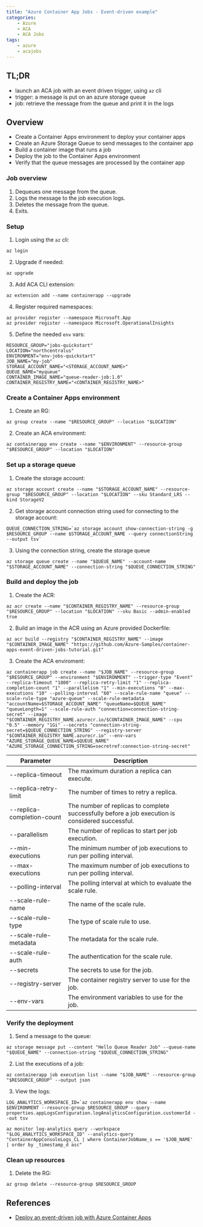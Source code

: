 ```yaml
---
title: "Azure Container App Jobs - Event-driven example"
categories:
    - Azure
    - ACA
    - ACA Jobs
tags:
    - azure
    - acajobs
---
```


## TL;DR
- launch an ACA job with an event driven trigger, using `az` cli
- trigger: a message is put on an azure storage queue
- job: retrieve the message from the queue and print it in the logs

## Overview
- Create a Container Apps environment to deploy your container apps
- Create an Azure Storage Queue to send messages to the container app
- Build a container image that runs a job
- Deploy the job to the Container Apps environment
- Verify that the queue messages are processed by the container app

### Job overview
1. Dequeues one message from the queue.
2. Logs the message to the job execution logs.
3. Deletes the message from the queue.
4. Exits.

### Setup
1. Login using the `az` cli: 
```
az login
```
2. Upgrade if needed: 
```
az upgrade
```
3. Add ACA CLI extension: 
```
az extension add --name containerapp --upgrade
```
4. Register required namespaces:
```
az provider register --namespace Microsoft.App
az provider register --namespace Microsoft.OperationalInsights
```
5. Define the needed `env` vars:
```
RESOURCE_GROUP="jobs-quickstart"
LOCATION="northcentralus"
ENVIRONMENT="env-jobs-quickstart"
JOB_NAME="my-job"
STORAGE_ACCOUNT_NAME="<STORAGE_ACCOUNT_NAME>"
QUEUE_NAME="myqueue"
CONTAINER_IMAGE_NAME="queue-reader-job:1.0"
CONTAINER_REGISTRY_NAME="<CONTAINER_REGISTRY_NAME>"
```

### Create a Container Apps environment
1. Create an RG:
```
az group create --name "$RESOURCE_GROUP" --location "$LOCATION"
```
2. Create an ACA environment:
```
az containerapp env create --name "$ENVIRONMENT" --resource-group "$RESOURCE_GROUP" --location "$LOCATION"
```

### Set up a storage queue
1. Create the storage account:
```
az storage account create --name "$STORAGE_ACCOUNT_NAME" --resource-group "$RESOURCE_GROUP" --location "$LOCATION" --sku Standard_LRS --kind StorageV2
```
2. Get storage account connection string used for connecting to the storage account:
```
QUEUE_CONNECTION_STRING=`az storage account show-connection-string -g $RESOURCE_GROUP --name $STORAGE_ACCOUNT_NAME --query connectionString --output tsv`
```
3. Using the connection string, create the storage queue
```
az storage queue create --name "$QUEUE_NAME" --account-name "$STORAGE_ACCOUNT_NAME" --connection-string "$QUEUE_CONNECTION_STRING"
```

### Build and deploy the job
1. Create the ACR:
```
az acr create --name "$CONTAINER_REGISTRY_NAME" --resource-group "$RESOURCE_GROUP" --location "$LOCATION" --sku Basic --admin-enabled true
```
2. Build an image in the ACR using an Azure provided Dockerfile:
```
az acr build --registry "$CONTAINER_REGISTRY_NAME" --image "$CONTAINER_IMAGE_NAME" "https://github.com/Azure-Samples/container-apps-event-driven-jobs-tutorial.git"
```
3. Create the ACA enviroment:
```
az containerapp job create --name "$JOB_NAME" --resource-group "$RESOURCE_GROUP" --environment "$ENVIRONMENT" --trigger-type "Event" --replica-timeout "1800" --replica-retry-limit "1" --replica-completion-count "1" --parallelism "1" --min-executions "0" --max-executions "10" --polling-interval "60" --scale-rule-name "queue" --scale-rule-type "azure-queue" --scale-rule-metadata "accountName=$STORAGE_ACCOUNT_NAME" "queueName=$QUEUE_NAME" "queueLength=1" --scale-rule-auth "connection=connection-string-secret" --image "$CONTAINER_REGISTRY_NAME.azurecr.io/$CONTAINER_IMAGE_NAME" --cpu "0.5" --memory "1Gi" --secrets "connection-string-secret=$QUEUE_CONNECTION_STRING" --registry-server "$CONTAINER_REGISTRY_NAME.azurecr.io" --env-vars "AZURE_STORAGE_QUEUE_NAME=$QUEUE_NAME" "AZURE_STORAGE_CONNECTION_STRING=secretref:connection-string-secret"
```

| Parameter                  | Description                                                                                              |
| -------------------------- | -------------------------------------------------------------------------------------------------------- |
| --replica-timeout          | The maximum duration a replica can execute.                                                              |
| --replica-retry-limit      | The number of times to retry a replica.                                                                  |
| --replica-completion-count | The number of replicas to complete successfully before a job execution is considered successful.         |
| --parallelism              | The number of replicas to start per job execution.                                                       |
| --min-executions           | The minimum number of job executions to run per polling interval.                                        |
| --max-executions           | The maximum number of job executions to run per polling interval.                                        |
| --polling-interval         | The polling interval at which to evaluate the scale rule.                                                |
| --scale-rule-name          | The name of the scale rule.                                                                              |
| --scale-rule-type          | The type of scale rule to use.                                                                           |
| --scale-rule-metadata      | The metadata for the scale rule.                                                                         |
| --scale-rule-auth          | The authentication for the scale rule.                                                                   |
| --secrets                  | The secrets to use for the job.                                                                          |
| --registry-server          | The container registry server to use for the job.                                                        |
| --env-vars                 | The environment variables to use for the job.                                                            |

### Verify the deployment
1. Send a message to the queue:
```
az storage message put --content "Hello Queue Reader Job" --queue-name "$QUEUE_NAME" --connection-string "$QUEUE_CONNECTION_STRING"
```
2. List the executions of a job:
```
az containerapp job execution list --name "$JOB_NAME" --resource-group "$RESOURCE_GROUP" --output json
```
3. View the logs:
```
LOG_ANALYTICS_WORKSPACE_ID=`az containerapp env show --name $ENVIRONMENT --resource-group $RESOURCE_GROUP --query properties.appLogsConfiguration.logAnalyticsConfiguration.customerId --out tsv 

az monitor log-analytics query --workspace "$LOG_ANALYTICS_WORKSPACE_ID" --analytics-query "ContainerAppConsoleLogs_CL | where ContainerJobName_s == '$JOB_NAME' | order by _timestamp_d asc"
```

### Clean up resources
1. Delete the RG:
```
az group delete --resource-group $RESOURCE_GROUP
```

## References
- [Deploy an event-driven job with Azure Container Apps](https://learn.microsoft.com/en-us/azure/container-apps/tutorial-event-driven-jobs)